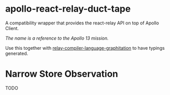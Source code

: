# apollo-react-relay-duct-tape

A compatibility wrapper that provides the react-relay API on top of Apollo Client.

_The name is a reference to the Apollo 13 mission._

Use this together with [relay-compiler-language-graphitation](../relay-compiler-language-graphitation) to have typings generated.

# Narrow Store Observation

TODO
